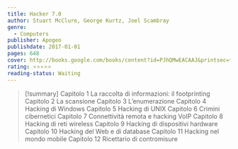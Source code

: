 ```yaml
---
title: Hacker 7.0
author: Stuart McClure, George Kurtz, Joel Scambray
genre:
  - Computers
publisher: Apogeo
publishdate: 2017-01-01
pages: 648
cover: http://books.google.com/books/content?id=PJhQMwEACAAJ&printsec=frontcover&img=1&zoom=1&source=gbs_api
rating: ⭐⭐⭐⭐⭐
reading-status: Waiting
---
```

>[!summary]
>Capitolo 1 La raccolta di informazioni: il footprinting
Capitolo 2 La scansione
Capitolo 3 L’enumerazione
Capitolo 4 Hacking di Windows
Capitolo 5 Hacking di UNIX
Capitolo 6 Crimini cibernetici
Capitolo 7 Connettività remota e hacking VoIP
Capitolo 8 Hacking di reti wireless
Capitolo 9 Hacking di dispositivi hardware
Capitolo 10 Hacking del Web e di database
Capitolo 11 Hacking nel mondo mobile
Capitolo 12 Ricettario di contromisure
